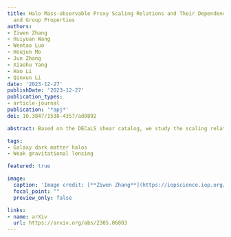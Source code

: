 ```yaml
---
title: Halo Mass-observable Proxy Scaling Relations and Their Dependencies on Galaxy
  and Group Properties
authors:
- Ziwen Zhang
- Huiyuan Wang
- Wentao Luo
- Houjun Mo
- Jun Zhang
- Xiaohu Yang
- Hao Li
- Qinxun Li
date: '2023-12-27'
publishDate: '2023-12-27'
publication_types:
- article-journal
publication: '*apj*'
doi: 10.3847/1538-4357/ad0892

abstract: Based on the DECaLS shear catalog, we study the scaling relations between halo mass (Mh) and various proxies for Sloan Digital Sky Survey central galaxies, including stellar mass (M*), stellar velocity dispersion (σ*), abundance-matching halo mass (MAM), and satellite velocity dispersion (σs), and their dependencies on galaxy and group properties. In general, these proxies all have strong positive correlations with Mh, consistent with previous studies. We find that the Mh–M* and Mh–σ* relations depend strongly on group richness (Nsat), while the Mh–MAM and Mh–σs relations are independent of it. Moreover, the dependence on the star formation rate (SFR) is rather weak in the Mh–σ* and Mh–σs relations, but very prominent in the other two. σs is thus the best proxy among them, and its scaling relation is in good agreement with hydrodynamical simulations. However, estimating σs accurately for individual groups/clusters is challenging because of interlopers and the requirement for sufficient satellites. We construct new proxies by combining M*, σ*, and MAM, and find that the proxy with 30% contribution from MAM and 70% from σ* can minimize the dependence on Nsat and the SFR. We obtain the Mh–supermassive black hole (SMBH) mass relation via the SMBH scaling relation and find indications for rapid and linear growth phases for the SMBH. We also find that correlations among Mh, M*, and σ* change with M*, indicating that different processes drive the growth of galaxies and SMBHs at different stages.

tags:
- Galaxy dark matter halos
- Weak gravitational lensing

featured: true

image:
  caption: 'Image credit: [**Ziwen Zhang**](https://iopscience.iop.org/article/10.3847/1538-4357/ad0892/pdf)'
  focal_point: ""
  preview_only: false

links:
- name: arXiv
  url: https://arxiv.org/abs/2305.06803
---
```

